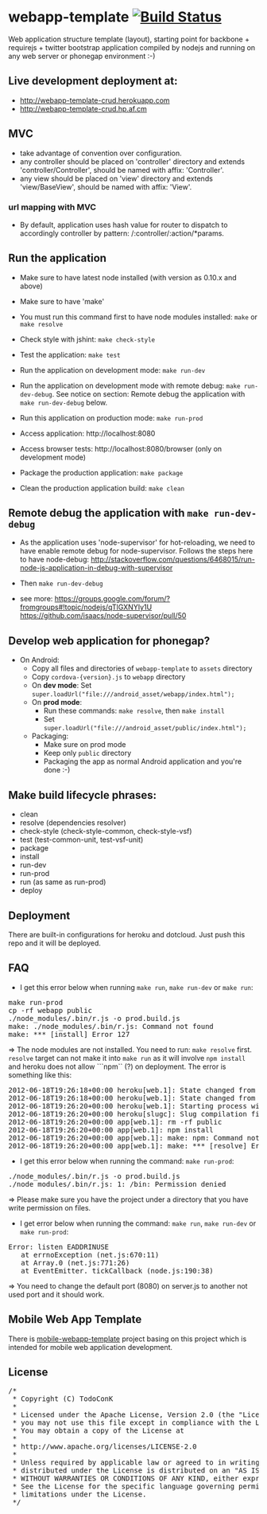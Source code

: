 # webapp-template [![Build Status](https://secure.travis-ci.org/todoconk/webapp-template-crud.png?branch=master)](http://travis-ci.org/todoconk/webapp-template-crud)

Web application structure template (layout), starting point for backbone + requirejs + twitter bootstrap application compiled by nodejs and running on any web server or phonegap environment :-)

## Live development deployment at:
* http://webapp-template-crud.herokuapp.com
* http://webapp-template-crud.hp.af.cm

## MVC
+ take advantage of convention over configuration.
+ any controller should be placed on 'controller' directory and extends 'controller/Controller', should be named with affix: 'Controller'.
+ any view should be placed on 'view' directory and extends 'view/BaseView', should be named with affix: 'View'.

### url mapping with MVC
+ By default, application uses hash value for router to dispatch to accordingly controller by pattern: /:controller/:action/*params.

## Run the application

+ Make sure to have latest node installed (with version as 0.10.x and above)
+ Make sure to have 'make'

+ You must run this command first to have node modules installed: ```make``` or ```make resolve```

+ Check style with jshint: ```make check-style```

+ Test the application: ```make test```

+ Run the application on development mode: ```make run-dev```

+ Run the application on development mode with remote debug: ```make run-dev-debug```. See notice
 on section: Remote debug the application with ```make run-dev-debug``` below.

+ Run this application on production mode: ```make run-prod```

+ Access application: http://localhost:8080

+ Access browser tests: http://localhost:8080/browser (only on development mode)

+ Package the production application: ```make package```

+ Clean the production application build: ```make clean```

## Remote debug the application with ```make run-dev-debug```

+ As the application uses 'node-supervisor' for hot-reloading, we need to have enable remote debug
for node-supervisor. Follows the steps here to have node-debug:
http://stackoverflow.com/questions/6468015/run-node-js-application-in-debug-with-supervisor

+ Then ```make run-dev-debug```

+ see more:
https://groups.google.com/forum/?fromgroups#!topic/nodejs/qTlGXNYIy1U
https://github.com/isaacs/node-supervisor/pull/50

## Develop web application for phonegap?
* On Android:
  * Copy all files and directories of ```webapp-template``` to ```assets``` directory
  * Copy ```cordova-{version}.js``` to ```webapp``` directory
  * On **dev mode**: Set ```super.loadUrl("file:///android_asset/webapp/index.html");```
  * On **prod mode**:
      * Run these commands: ```make resolve```, then ```make install```
      * Set ```super.loadUrl("file:///android_asset/public/index.html");```
  * Packaging:
      * Make sure on prod mode
      * Keep only ```public``` directory
      * Packaging the app as normal Android application and you're done :-)

## Make build lifecycle phrases:

+ clean
+ resolve (dependencies resolver)
+ check-style (check-style-common, check-style-vsf)
+ test (test-common-unit, test-vsf-unit)
+ package
+ install
+ run-dev
+ run-prod
+ run (as same as run-prod)
+ deploy

## Deployment

There are built-in configurations for heroku and dotcloud. Just push this repo and it will be deployed.

## FAQ

+ I get this error below when running ```make run```, ```make run-dev``` or ```make run```:
<pre>
make run-prod
cp -rf webapp public
./node_modules/.bin/r.js -o prod.build.js
make: ./node_modules/.bin/r.js: Command not found
make: *** [install] Error 127
</pre>

=> The node modules are not installed. You need to run: ```make resolve``` first. ```resolve``` target can not make it into ```make run```
as it will involve ```npm install``` and heroku does not allow ```npm`` (?) on deployment. The error is something like this:
<pre>
2012-06-18T19:26:18+00:00 heroku[web.1]: State changed from crashed to created
2012-06-18T19:26:18+00:00 heroku[web.1]: State changed from created to starting
2012-06-18T19:26:20+00:00 heroku[web.1]: Starting process with command `make run`
2012-06-18T19:26:20+00:00 heroku[slugc]: Slug compilation finished
2012-06-18T19:26:20+00:00 app[web.1]: rm -rf public
2012-06-18T19:26:20+00:00 app[web.1]: npm install
2012-06-18T19:26:20+00:00 app[web.1]: make: npm: Command not found
2012-06-18T19:26:20+00:00 app[web.1]: make: *** [resolve] Error 12
</pre>

+ I get this error below when running the command: ```make run-prod```:
<pre>
./node_modules/.bin/r.js -o prod.build.js
./node_modules/.bin/r.js: 1: /bin: Permission denied
</pre>

=> Please make sure you have the project under a directory that you have write permission on files.

+ I get error below when running the command: ```make run```, ```make run-dev``` or ```make run-prod```:
<pre>
Error: listen EADDRINUSE
   at errnoException (net.js:670:11)
   at Array.0 (net.js:771:26)
   at EventEmitter._tickCallback (node.js:190:38)
</pre>

=> You need to change the default port (8080) on server.js to another not used port and it should work.

## Mobile Web App Template
There is [mobile-webapp-template](https://github.com/TodoConK/mobile-webapp-template) project basing
on this project which is intended for mobile web application development.

## License
<pre>
/*
 * Copyright (C) TodoConK
 *
 * Licensed under the Apache License, Version 2.0 (the "License");
 * you may not use this file except in compliance with the License.
 * You may obtain a copy of the License at
 *
 * http://www.apache.org/licenses/LICENSE-2.0
 *
 * Unless required by applicable law or agreed to in writing, software
 * distributed under the License is distributed on an "AS IS" BASIS,
 * WITHOUT WARRANTIES OR CONDITIONS OF ANY KIND, either express or implied.
 * See the License for the specific language governing permissions and
 * limitations under the License.
 */
</pre>
